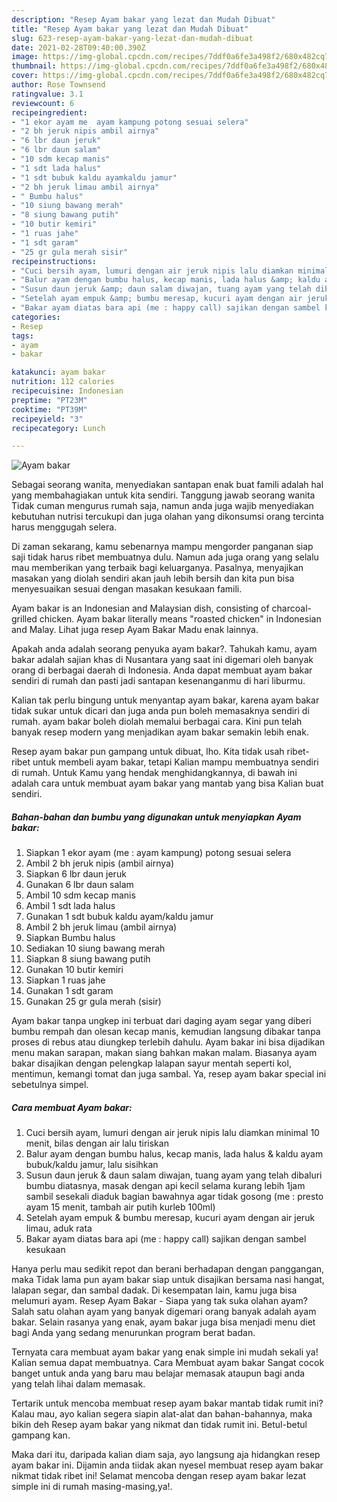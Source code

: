 ```yaml
---
description: "Resep Ayam bakar yang lezat dan Mudah Dibuat"
title: "Resep Ayam bakar yang lezat dan Mudah Dibuat"
slug: 623-resep-ayam-bakar-yang-lezat-dan-mudah-dibuat
date: 2021-02-28T09:40:00.390Z
image: https://img-global.cpcdn.com/recipes/7ddf0a6fe3a498f2/680x482cq70/ayam-bakar-foto-resep-utama.jpg
thumbnail: https://img-global.cpcdn.com/recipes/7ddf0a6fe3a498f2/680x482cq70/ayam-bakar-foto-resep-utama.jpg
cover: https://img-global.cpcdn.com/recipes/7ddf0a6fe3a498f2/680x482cq70/ayam-bakar-foto-resep-utama.jpg
author: Rose Townsend
ratingvalue: 3.1
reviewcount: 6
recipeingredient:
- "1 ekor ayam me  ayam kampung potong sesuai selera"
- "2 bh jeruk nipis ambil airnya"
- "6 lbr daun jeruk"
- "6 lbr daun salam"
- "10 sdm kecap manis"
- "1 sdt lada halus"
- "1 sdt bubuk kaldu ayamkaldu jamur"
- "2 bh jeruk limau ambil airnya"
- " Bumbu halus"
- "10 siung bawang merah"
- "8 siung bawang putih"
- "10 butir kemiri"
- "1 ruas jahe"
- "1 sdt garam"
- "25 gr gula merah sisir"
recipeinstructions:
- "Cuci bersih ayam, lumuri dengan air jeruk nipis lalu diamkan minimal 10 menit, bilas dengan air lalu tiriskan"
- "Balur ayam dengan bumbu halus, kecap manis, lada halus &amp; kaldu ayam bubuk/kaldu jamur, lalu sisihkan"
- "Susun daun jeruk &amp; daun salam diwajan, tuang ayam yang telah dibaluri bumbu diatasnya, masak dengan api kecil selama kurang lebih 1jam sambil sesekali diaduk bagian bawahnya agar tidak gosong (me : presto ayam 15 menit, tambah air putih kurleb 100ml)"
- "Setelah ayam empuk &amp; bumbu meresap, kucuri ayam dengan air jeruk limau, aduk rata"
- "Bakar ayam diatas bara api (me : happy call) sajikan dengan sambel kesukaan"
categories:
- Resep
tags:
- ayam
- bakar

katakunci: ayam bakar 
nutrition: 112 calories
recipecuisine: Indonesian
preptime: "PT23M"
cooktime: "PT39M"
recipeyield: "3"
recipecategory: Lunch

---
```



![Ayam bakar](https://img-global.cpcdn.com/recipes/7ddf0a6fe3a498f2/680x482cq70/ayam-bakar-foto-resep-utama.jpg)

Sebagai seorang wanita, menyediakan santapan enak buat famili adalah hal yang membahagiakan untuk kita sendiri. Tanggung jawab seorang  wanita Tidak cuman mengurus rumah saja, namun anda juga wajib menyediakan kebutuhan nutrisi tercukupi dan juga olahan yang dikonsumsi orang tercinta harus menggugah selera.

Di zaman  sekarang, kamu sebenarnya mampu mengorder panganan siap saji tidak harus ribet membuatnya dulu. Namun ada juga orang yang selalu mau memberikan yang terbaik bagi keluarganya. Pasalnya, menyajikan masakan yang diolah sendiri akan jauh lebih bersih dan kita pun bisa menyesuaikan sesuai dengan masakan kesukaan famili. 

Ayam bakar is an Indonesian and Malaysian dish, consisting of charcoal-grilled chicken. Ayam bakar literally means &#34;roasted chicken&#34; in Indonesian and Malay. Lihat juga resep Ayam Bakar Madu enak lainnya.

Apakah anda adalah seorang penyuka ayam bakar?. Tahukah kamu, ayam bakar adalah sajian khas di Nusantara yang saat ini digemari oleh banyak orang di berbagai daerah di Indonesia. Anda dapat membuat ayam bakar sendiri di rumah dan pasti jadi santapan kesenanganmu di hari liburmu.

Kalian tak perlu bingung untuk menyantap ayam bakar, karena ayam bakar tidak sukar untuk dicari dan juga anda pun boleh memasaknya sendiri di rumah. ayam bakar boleh diolah memalui berbagai cara. Kini pun telah banyak resep modern yang menjadikan ayam bakar semakin lebih enak.

Resep ayam bakar pun gampang untuk dibuat, lho. Kita tidak usah ribet-ribet untuk membeli ayam bakar, tetapi Kalian mampu membuatnya sendiri di rumah. Untuk Kamu yang hendak menghidangkannya, di bawah ini adalah cara untuk membuat ayam bakar yang mantab yang bisa Kalian buat sendiri.

<!--inarticleads1-->

##### Bahan-bahan dan bumbu yang digunakan untuk menyiapkan Ayam bakar:

1. Siapkan 1 ekor ayam (me : ayam kampung) potong sesuai selera
1. Ambil 2 bh jeruk nipis (ambil airnya)
1. Siapkan 6 lbr daun jeruk
1. Gunakan 6 lbr daun salam
1. Ambil 10 sdm kecap manis
1. Ambil 1 sdt lada halus
1. Gunakan 1 sdt bubuk kaldu ayam/kaldu jamur
1. Ambil 2 bh jeruk limau (ambil airnya)
1. Siapkan  Bumbu halus
1. Sediakan 10 siung bawang merah
1. Siapkan 8 siung bawang putih
1. Gunakan 10 butir kemiri
1. Siapkan 1 ruas jahe
1. Gunakan 1 sdt garam
1. Gunakan 25 gr gula merah (sisir)


Ayam bakar tanpa ungkep ini terbuat dari daging ayam segar yang diberi bumbu rempah dan olesan kecap manis, kemudian langsung dibakar tanpa proses di rebus atau diungkep terlebih dahulu. Ayam bakar ini bisa dijadikan menu makan sarapan, makan siang bahkan makan malam. Biasanya ayam bakar disajikan dengan pelengkap lalapan sayur mentah seperti kol, mentimun, kemangi tomat dan juga sambal. Ya, resep ayam bakar special ini sebetulnya simpel. 

<!--inarticleads2-->

##### Cara membuat Ayam bakar:

1. Cuci bersih ayam, lumuri dengan air jeruk nipis lalu diamkan minimal 10 menit, bilas dengan air lalu tiriskan
1. Balur ayam dengan bumbu halus, kecap manis, lada halus &amp; kaldu ayam bubuk/kaldu jamur, lalu sisihkan
1. Susun daun jeruk &amp; daun salam diwajan, tuang ayam yang telah dibaluri bumbu diatasnya, masak dengan api kecil selama kurang lebih 1jam sambil sesekali diaduk bagian bawahnya agar tidak gosong (me : presto ayam 15 menit, tambah air putih kurleb 100ml)
1. Setelah ayam empuk &amp; bumbu meresap, kucuri ayam dengan air jeruk limau, aduk rata
1. Bakar ayam diatas bara api (me : happy call) sajikan dengan sambel kesukaan


Hanya perlu mau sedikit repot dan berani berhadapan dengan panggangan, maka Tidak lama pun ayam bakar siap untuk disajikan bersama nasi hangat, lalapan segar, dan sambal dadak. Di kesempatan lain, kamu juga bisa melumuri ayam. Resep Ayam Bakar - Siapa yang tak suka olahan ayam? Salah satu olahan ayam yang banyak digemari orang banyak adalah ayam bakar. Selain rasanya yang enak, ayam bakar juga bisa menjadi menu diet bagi Anda yang sedang menurunkan program berat badan. 

Ternyata cara membuat ayam bakar yang enak simple ini mudah sekali ya! Kalian semua dapat membuatnya. Cara Membuat ayam bakar Sangat cocok banget untuk anda yang baru mau belajar memasak ataupun bagi anda yang telah lihai dalam memasak.

Tertarik untuk mencoba membuat resep ayam bakar mantab tidak rumit ini? Kalau mau, ayo kalian segera siapin alat-alat dan bahan-bahannya, maka bikin deh Resep ayam bakar yang nikmat dan tidak rumit ini. Betul-betul gampang kan. 

Maka dari itu, daripada kalian diam saja, ayo langsung aja hidangkan resep ayam bakar ini. Dijamin anda tiidak akan nyesel membuat resep ayam bakar nikmat tidak ribet ini! Selamat mencoba dengan resep ayam bakar lezat simple ini di rumah masing-masing,ya!.

